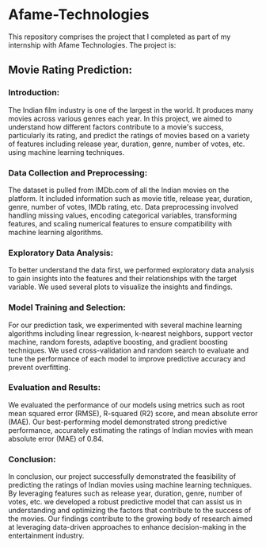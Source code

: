 # Afame-Technologies

This repository comprises the project that I completed as part of my internship with Afame Technologies. The project is:

## Movie Rating Prediction:


### Introduction:
The Indian film industry is one of the largest in the world. It produces many movies across various genres each year. In this project, we aimed to understand how different factors contribute to a movie's success, particularly its rating, and predict the ratings of movies based on a variety of features including release year, duration, genre, number of votes, etc. using machine learning techniques.

### Data Collection and Preprocessing:
The dataset is pulled from IMDb.com of all the Indian movies on the platform. It included information such as movie title, release year, duration, genre, number of votes, IMDb rating, etc. Data preprocessing involved handling missing values, encoding categorical variables, transforming features, and scaling numerical features to ensure compatibility with machine learning algorithms.

### Exploratory Data Analysis:
To better understand the data first, we performed exploratory data analysis to gain insights into the features and their relationships with the target variable. We used several plots to visualize the insights and findings.

### Model Training and Selection:
For our prediction task, we experimented with several machine learning algorithms including linear regression, k-nearest neighbors, support vector machine, random forests, adaptive boosting, and gradient boosting techniques. We used cross-validation and random search to evaluate and tune the performance of each model to improve predictive accuracy and prevent overfitting.

### Evaluation and Results:
We evaluated the performance of our models using metrics such as root mean squared error (RMSE), R-squared (R2) score, and mean absolute error (MAE). Our best-performing model demonstrated strong predictive performance, accurately estimating the ratings of Indian movies with mean absolute error (MAE) of 0.84.

### Conclusion:
In conclusion, our project successfully demonstrated the feasibility of predicting the ratings of Indian movies using machine learning techniques. By leveraging features such as release year, duration, genre, number of votes, etc. we developed a robust predictive model that can assist us in understanding and optimizing the factors that contribute to the success of the movies. Our findings contribute to the growing body of research aimed at leveraging data-driven approaches to enhance decision-making in the entertainment industry.

